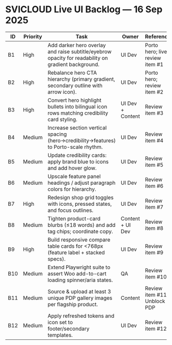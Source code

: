 # SVICLOUD Live UI Backlog — 16 Sep 2025

| ID | Priority | Task | Owner | Reference | Notes |
|----|----------|------|--------|-----------|-------|
| B1 | High | Add darker hero overlay and raise subtitle/eyebrow opacity for readability on gradient background. | UI Dev | Porto hero; live review item #1 | Implement linear overlay + tweak text alpha. |
| B2 | High | Rebalance hero CTA hierarchy (primary gradient, secondary outline with arrow icon). | UI Dev | Porto hero; review item #2 | Restore outline style + iconography. |
| B3 | High | Convert hero highlight bullets into bilingual icon rows matching credibility card styling. | UI Dev + Content | Review item #3 | Use SVG icons + `svic_bilingual_span`. |
| B4 | Medium | Increase section vertical spacing (hero→credibility→features) to Porto-scale rhythm. | UI Dev | Review item #4 | Target 6rem desktop / 4rem mobile spacing tokens. |
| B5 | Medium | Update credibility cards: apply brand blue to icons and add hover glow. | UI Dev | Review item #5 | Adjust SVG fill/stroke, hover shadow. |
| B6 | Medium | Upscale feature panel headings / adjust paragraph colors for hierarchy. | UI Dev | Review item #6 | 1.5rem headings, `text-muted` body. |
| B7 | High | Redesign shop grid toggles with icons, pressed states, and focus outlines. | UI Dev | Review item #7 | Align with Porto segmented control. |
| B8 | Medium | Tighten product-card blurbs (≤18 words) and add tag chips; coordinate copy. | Content + UI Dev | Review item #8 | Update WC excerpts & add chip row style. |
| B9 | High | Build responsive compare table cards for <768px (feature label + stacked specs). | UI Dev | Review item #9 | Avoid horizontal scroll on mobile. |
| B10| Medium | Extend Playwright suite to assert Woo add-to-cart loading spinner/aria states. | QA | Review item #10 | Update `smoke.spec.ts`. |
| B11| Medium | Source & upload at least 3 unique PDP gallery images per flagship product. | Content | Review item #11; Unblock PDP | Collaborate with marketing for assets. |
| B12| Medium | Apply refreshed tokens and icon set to footer/secondary templates. | UI Dev | Review item #12 | Ensure consistent typography palette site-wide. |